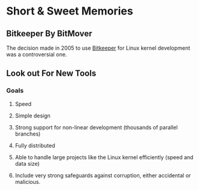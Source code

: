 # Short & Sweet Memories

## Bitkeeper By BitMover 

The decision made in 2005 to use [Bitkeeper](https://www.bitkeeper.org/documentation.html) for Linux kernel development was a controversial one.

## Look out For New Tools 

### Goals

1. Speed

2. Simple design

3. Strong support for non-linear development (thousands of parallel branches)

4. Fully distributed

5. Able to handle large projects like the Linux kernel efficiently (speed and data size)

6. Include very strong safeguards against corruption, either accidental or malicious.